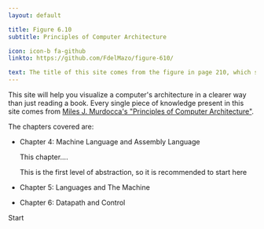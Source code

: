 ```yaml
---
layout: default

title: Figure 6.10
subtitle: Principles of Computer Architecture

icon: icon-b fa-github
linkto: https://github.com/FdelMazo/figure-610/

text: The title of this site comes from the figure in page 210, which shows in great detail the microarchitecture of the computer. The goal of this site is to have this figure understood in it's entirety by the end of reading everything.
---
```


This site will help you visualize a computer's architecture in a clearer way than just reading a book. Every single piece of knowledge present in this site comes from [Miles J. Murdocca's "Principles of Computer Architecture"](http://academicos.azc.uam.mx/oan/lac/Murdocca_en.pdf).

The chapters covered are:

* Chapter 4: Machine Language and Assembly Language
    
    This chapter....
    
    This is the first level of abstraction, so it is recommended to start here

* Chapter 5: Languages and The Machine

* Chapter 6: Datapath and Control

<footer>
  <a onclick="load(14)" class="button">Start</a>
</footer>